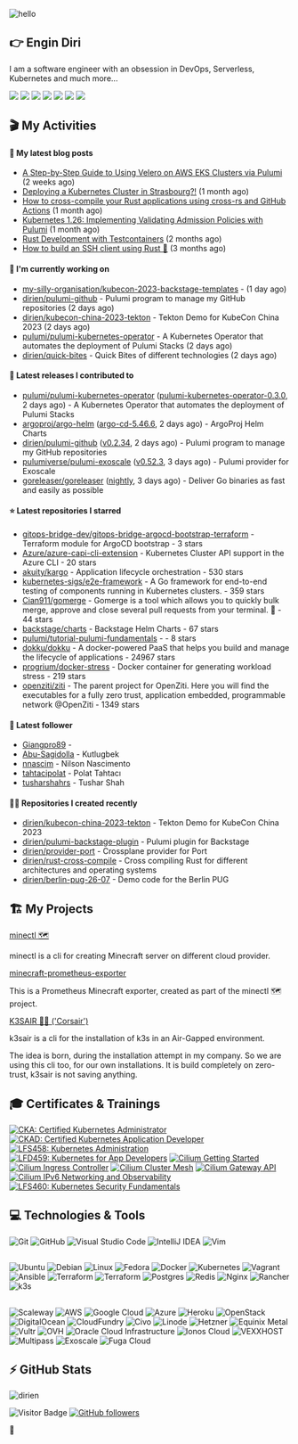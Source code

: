 ![hello](https://media.giphy.com/media/3ornk57KwDXf81rjWM/giphy.gif)

## 👉 Engin Diri

I am a software engineer with an obsession in DevOps, Serverless, Kubernetes and much more...

[![](https://img.shields.io/badge/-@__ediri-000000?style=for-the-badge&logo=X&logoColor=ffffff)](https://x.com/_ediri)
[![](https://img.shields.io/badge/engin--diri-0A66C2?style=for-the-badge&logo=linkedin&logoColor=#0A66C2)](https://www.linkedin.com/in/engin-diri/)
[![](https://img.shields.io/badge/@_ediri@cloud--native.social-6364FF?style=for-the-badge&logo=mastodon&logoColor=white)](https://cloud-native.social/@_ediri)
[![](https://img.shields.io/badge/-@dirien-%23181717?style=for-the-badge&logo=github)](https://github.com/dirien)
[![](https://img.shields.io/badge/-blog.ediri.io-2962FF?style=for-the-badge&logo=hashnode&logoColor=white)](https://blog.ediri.io/)
[![](https://img.shields.io/badge/dirien-003366?style=for-the-badge&logo=linuxfoundation&logoColor=white)](https://openprofile.dev/profile/dirien)
[![](https://img.shields.io/badge/-@__ediri-E4405F?style=for-the-badge&logo=instagram&logoColor=white)](https://www.instagram.com/_ediri/)

## 🎬 My Activities

#### 📖 My latest blog posts
- [A Step-by-Step Guide to Using Velero on AWS EKS Clusters via Pulumi](https://blog.ediri.io/a-step-by-step-guide-to-using-velero-on-aws-eks-clusters-via-pulumi) (2 weeks ago)
- [Deploying a Kubernetes Cluster in Strasbourg?!](https://blog.ediri.io/deploying-a-kubernetes-cluster-in-strasbourg) (1 month ago)
- [How to cross-compile your Rust applications using cross-rs and GitHub Actions](https://blog.ediri.io/how-to-cross-compile-your-rust-applications-using-cross-rs-and-github-actions) (1 month ago)
- [Kubernetes 1.26: Implementing Validating Admission Policies with Pulumi](https://blog.ediri.io/kubernetes-126-implementing-validating-admission-policies-with-pulumi) (1 month ago)
- [Rust Development with Testcontainers](https://blog.ediri.io/rust-development-with-testcontainers) (2 months ago)
- [How to build an SSH client using Rust 🦀](https://blog.ediri.io/how-to-build-an-ssh-client-using-rust) (3 months ago)

#### 👷 I'm currently working on

- [my-silly-organisation/kubecon-2023-backstage-templates](https://github.com/my-silly-organisation/kubecon-2023-backstage-templates) -  (1 day ago)
- [dirien/pulumi-github](https://github.com/dirien/pulumi-github) - Pulumi program to manage my GitHub repositories (2 days ago)
- [dirien/kubecon-china-2023-tekton](https://github.com/dirien/kubecon-china-2023-tekton) - Tekton Demo for KubeCon China 2023 (2 days ago)
- [pulumi/pulumi-kubernetes-operator](https://github.com/pulumi/pulumi-kubernetes-operator) - A Kubernetes Operator that automates the deployment of Pulumi Stacks (2 days ago)
- [dirien/quick-bites](https://github.com/dirien/quick-bites) - Quick Bites of different technologies (2 days ago)

#### 🚀 Latest releases I contributed to

- [pulumi/pulumi-kubernetes-operator](https://github.com/pulumi/pulumi-kubernetes-operator) ([pulumi-kubernetes-operator-0.3.0](https://github.com/pulumi/pulumi-kubernetes-operator/releases/tag/pulumi-kubernetes-operator-0.3.0), 2 days ago) - A Kubernetes Operator that automates the deployment of Pulumi Stacks
- [argoproj/argo-helm](https://github.com/argoproj/argo-helm) ([argo-cd-5.46.6](https://github.com/argoproj/argo-helm/releases/tag/argo-cd-5.46.6), 2 days ago) - ArgoProj Helm Charts
- [dirien/pulumi-github](https://github.com/dirien/pulumi-github) ([v0.2.34](https://github.com/dirien/pulumi-github/releases/tag/v0.2.34), 2 days ago) - Pulumi program to manage my GitHub repositories
- [pulumiverse/pulumi-exoscale](https://github.com/pulumiverse/pulumi-exoscale) ([v0.52.3](https://github.com/pulumiverse/pulumi-exoscale/releases/tag/v0.52.3), 3 days ago) - Pulumi provider for Exoscale
- [goreleaser/goreleaser](https://github.com/goreleaser/goreleaser) ([nightly](https://github.com/goreleaser/goreleaser/releases/tag/nightly), 3 days ago) - Deliver Go binaries as fast and easily as possible

#### ⭐ Latest repositories I starred

- [gitops-bridge-dev/gitops-bridge-argocd-bootstrap-terraform](https://github.com/gitops-bridge-dev/gitops-bridge-argocd-bootstrap-terraform) - Terraform module for ArgoCD bootstrap - 3 stars
- [Azure/azure-capi-cli-extension](https://github.com/Azure/azure-capi-cli-extension) - Kubernetes Cluster API support in the Azure CLI - 20 stars
- [akuity/kargo](https://github.com/akuity/kargo) - Application lifecycle orchestration - 530 stars
- [kubernetes-sigs/e2e-framework](https://github.com/kubernetes-sigs/e2e-framework) - A Go framework for end-to-end testing of components running in Kubernetes clusters. - 359 stars
- [Cian911/gomerge](https://github.com/Cian911/gomerge) - Gomerge is a tool which allows you to quickly bulk merge, approve and close several pull requests from your terminal. :star2: - 44 stars
- [backstage/charts](https://github.com/backstage/charts) - Backstage Helm Charts - 67 stars
- [pulumi/tutorial-pulumi-fundamentals](https://github.com/pulumi/tutorial-pulumi-fundamentals) -  - 8 stars
- [dokku/dokku](https://github.com/dokku/dokku) - A docker-powered PaaS that helps you build and manage the lifecycle of applications - 24967 stars
- [progrium/docker-stress](https://github.com/progrium/docker-stress) - Docker container for generating workload stress - 219 stars
- [openziti/ziti](https://github.com/openziti/ziti) - The parent project for OpenZiti. Here you will find the executables for a fully zero trust, application embedded, programmable network @OpenZiti - 1349 stars

#### 👥 Latest follower

- [Giangpro89](https://github.com/Giangpro89) - 
- [Abu-Sagidolla](https://github.com/Abu-Sagidolla) - Kutlugbek 
- [nnascim](https://github.com/nnascim) - Nilson Nascimento
- [tahtacipolat](https://github.com/tahtacipolat) - Polat Tahtacı
- [tusharshahrs](https://github.com/tusharshahrs) - Tushar Shah

#### 👨‍💻 Repositories I created recently

- [dirien/kubecon-china-2023-tekton](https://github.com/dirien/kubecon-china-2023-tekton) - Tekton Demo for KubeCon China 2023
- [dirien/pulumi-backstage-plugin](https://github.com/dirien/pulumi-backstage-plugin) - Pulumi plugin for Backstage
- [dirien/provider-port](https://github.com/dirien/provider-port) - Crossplane provider for Port
- [dirien/rust-cross-compile](https://github.com/dirien/rust-cross-compile) - Cross compiling Rust for different architectures and operating systems
- [dirien/berlin-pug-26-07](https://github.com/dirien/berlin-pug-26-07) - Demo code for the Berlin PUG


## 🏗️ My Projects
[minectl 🗺](https://github.com/dirien/minectl)

minectl is a cli for creating Minecraft server on different cloud provider.

[minecraft-prometheus-exporter](https://github.com/dirien/minecraft-prometheus-exporter)

This is a Prometheus Minecraft exporter, created as part of the minectl 🗺 project.

[K3SAIR 🏴‍☠️️ ('Corsair')](https://github.com/dirien/k3sair-cli)

k3sair is a cli for the installation of k3s in an Air-Gapped environment.

The idea is born, during the installation attempt in my company. So we are using this cli too, for our own
installations. It is build completely on zero-trust, k3sair is not saving anything.

## 🎓 Certificates & Trainings

<!--START_SECTION:badges-->

[![CKA: Certified Kubernetes Administrator](https://images.credly.com/size/110x110/images/8b8ed108-e77d-4396-ac59-2504583b9d54/cka_from_cncfsite__281_29.png)](http://www.credly.com/badges/9d947b2a-e186-40a0-bf4c-0d513ebab6d6 "CKA: Certified Kubernetes Administrator")
[![CKAD: Certified Kubernetes Application Developer](https://images.credly.com/size/110x110/images/f88d800c-5261-45c6-9515-0458e31c3e16/ckad_from_cncfsite.png)](http://www.credly.com/badges/492ae49a-b546-4451-b90d-73451e078ed7 "CKAD: Certified Kubernetes Application Developer")
[![LFS458: Kubernetes Administration](https://images.credly.com/size/110x110/images/ed2a2973-5dd0-43b8-9f43-ccd00db9b160/LF_logobadge.png)](http://www.credly.com/badges/d0e3043e-4d3a-4af1-9dc4-dbaadd4a8e88 "LFS458: Kubernetes Administration")
[![LFD459: Kubernetes for App Developers](https://images.credly.com/size/110x110/images/d2d0c23b-5e65-4eba-8d72-927a3a9c2a0b/LF_logobadge.png)](http://www.credly.com/badges/4d2b1460-b7f4-41c3-a20e-91d2faacd701 "LFD459: Kubernetes for App Developers")
[![Cilium Getting Started](https://images.credly.com/size/110x110/images/8005660c-ff3b-40d3-8546-c6dd668be4ab/image.png)](http://www.credly.com/badges/aaf501ac-2ccf-485c-b976-4861815f7ce6 "Cilium Getting Started")
[![Cilium Ingress Controller](https://images.credly.com/size/110x110/images/59fcd6e2-0585-4874-abc6-2b64536ceeb6/image.png)](http://www.credly.com/badges/0a7cbad3-9136-4a86-a573-e0af4a39b5ca "Cilium Ingress Controller")
[![Cilium Cluster Mesh](https://images.credly.com/size/110x110/images/6ccb5dc3-1519-4fe9-b553-cd5e3fbe1ef0/image.png)](http://www.credly.com/badges/2272b1df-3087-4044-b7e3-a1842dbff6a5 "Cilium Cluster Mesh")
[![Cilium Gateway API](https://images.credly.com/size/110x110/images/6e55889e-e701-4b2f-86ec-750c9a35a651/image.png)](http://www.credly.com/badges/68bb9d11-b199-4a00-a3c8-c282d7ddbde5 "Cilium Gateway API")
[![Cilium IPv6 Networking and Observability](https://images.credly.com/size/110x110/images/35853eea-a377-495b-88b6-c20bf5fbe72c/image.png)](http://www.credly.com/badges/ed925e87-d542-441f-a507-6da6826620cb "Cilium IPv6 Networking and Observability")
[![LFS460: Kubernetes Security Fundamentals](https://images.credly.com/size/110x110/images/e43a62e0-ce7b-40c2-9f04-ab0f3809f827/LF_logobadge.png)](http://www.credly.com/badges/c2872a4c-4d78-4e83-b799-36d203fad483 "LFS460: Kubernetes Security Fundamentals")
<!--END_SECTION:badges-->

## 💻 Technologies & Tools

![Git](https://img.shields.io/badge/git-%23F05033.svg?style=for-the-badge&logo=git&logoColor=white)
![GitHub](https://img.shields.io/badge/github-%23121011.svg?style=for-the-badge&logo=github&logoColor=white)
![Visual Studio Code](https://img.shields.io/badge/VisualStudioCode-0078d7.svg?style=for-the-badge&logo=visual-studio-code&logoColor=white)
![IntelliJ IDEA](https://img.shields.io/badge/IntelliJIDEA-000000.svg?style=for-the-badge&logo=intellij-idea&logoColor=white)
![Vim](https://img.shields.io/badge/VIM-%2311AB00.svg?style=for-the-badge&logo=vim&logoColor=white)

##

![Ubuntu](https://img.shields.io/badge/Ubuntu-E95420?style=for-the-badge&logo=ubuntu&logoColor=white)
![Debian](https://img.shields.io/badge/Debian-D70A53?style=for-the-badge&logo=debian&logoColor=white)
![Linux](https://img.shields.io/badge/Linux-FCC624?style=for-the-badge&logo=linux&logoColor=black)
![Fedora](https://img.shields.io/badge/Fedora-294172?style=for-the-badge&logo=fedora&logoColor=white)
![Docker](https://img.shields.io/badge/docker-0db7ed.svg?style=for-the-badge&logo=docker&logoColor=white)
![Kubernetes](https://img.shields.io/badge/kubernetes-326ce5.svg?style=for-the-badge&logo=kubernetes&logoColor=white)
![Vagrant](https://img.shields.io/badge/vagrant-1563FF.svg?style=for-the-badge&logo=vagrant&logoColor=white)
![Ansible](https://img.shields.io/badge/ansible-1A1918.svg?style=for-the-badge&logo=ansible&logoColor=white)
![Terraform](https://img.shields.io/badge/terraform-5835CC.svg?style=for-the-badge&logo=terraform&logoColor=white)
![Terraform](https://img.shields.io/badge/pulumi-8A3391.svg?style=for-the-badge&logo=pulumi&logoColor=white)
![Postgres](https://img.shields.io/badge/postgres-316192.svg?style=for-the-badge&logo=postgresql&logoColor=white)
![Redis](https://img.shields.io/badge/redis-DD0031.svg?style=for-the-badge&logo=redis&logoColor=white)
![Nginx](https://img.shields.io/badge/nginx-009639.svg?style=for-the-badge&logo=nginx&logoColor=white)
![Rancher](https://img.shields.io/badge/rancher-0075A8.svg?style=for-the-badge&logo=rancher&logoColor=white)
![k3s](https://img.shields.io/badge/k3s-FFC61C.svg?style=for-the-badge&logo=&logoColor=white)

##

![Scaleway](https://img.shields.io/badge/SCALEWAY-4f0599.svg?style=for-the-badge&logo=scaleway&logoColor=white)
![AWS](https://img.shields.io/badge/AWS-FF9900.svg?style=for-the-badge&logo=amazon-aws&logoColor=white)
![Google Cloud](https://img.shields.io/badge/GoogleCloud-4285F4.svg?style=for-the-badge&logo=google-cloud&logoColor=white)
![Azure](https://img.shields.io/badge/azure-0078D4.svg?style=for-the-badge&logo=microsoft-azure&logoColor=white)
![Heroku](https://img.shields.io/badge/heroku-430098.svg?style=for-the-badge&logo=heroku&logoColor=white)
![OpenStack](https://img.shields.io/badge/Openstack-f01742.svg?style=for-the-badge&logo=openstack&logoColor=white)
![DigitalOcean](https://img.shields.io/badge/DigitalOcean-0080FF.svg?style=for-the-badge&logo=DigitalOcean&logoColor=white)
![CloudFundry](https://img.shields.io/badge/CloudFoundry-0C9ED5.svg?style=for-the-badge&logo=cloudfoundry&logoColor=white)
![Civo](https://img.shields.io/badge/civo-239DFF.svg?style=for-the-badge&logo=civo&logoColor=white)
![Linode](https://img.shields.io/badge/linode-00A95C?style=for-the-badge&logo=linode&logoColor=white)
![Hetzner](https://img.shields.io/badge/hetzner-d50c2d?style=for-the-badge&logo=hetzner&logoColor=white)
![Equinix Metal](https://img.shields.io/badge/equinix--metal-d10810?style=for-the-badge&logo=equinixmetal&logoColor=white)
![Vultr](https://img.shields.io/badge/vultr-007BFC?style=for-the-badge&logo=vultr&logoColor=white)
![OVH](https://img.shields.io/badge/ovh-123F6D?style=for-the-badge&logo=ovh&logoColor=white)
![Oracle Cloud Infrastructure](https://img.shields.io/badge/Oracle_Cloud_Infrastructure-F80000?style=for-the-badge&logo=oracle&logoColor=white)
![Ionos Cloud](https://img.shields.io/badge/ionos--cloud-003D8F?style=for-the-badge&logo=ionos&logoColor=white)
![VEXXHOST](https://img.shields.io/badge/VEXXHOST-2A1659?style=for-the-badge&logo=vexxhost&logoColor=white)
![Multipass](https://img.shields.io/badge/Multipass-E95420?style=for-the-badge&logo=ubuntu&logoColor=white)
![Exoscale](https://img.shields.io/badge/Exoscale-DA291C?style=for-the-badge&logo=exoscale&logoColor=white)
![Fuga Cloud](https://img.shields.io/badge/fuga_cloud-242F4B?style=for-the-badge&logo=fugacloud&logoColor=white)

## ⚡ GitHub Stats

![dirien](https://github-readme-stats.vercel.app/api?username=dirien&show_icons=true&count_private=true&theme=dracula)

![Visitor Badge](https://visitor-badge.laobi.icu/badge?page_id=dirien)
[![GitHub followers](https://img.shields.io/github/followers/dirien.svg?style=social&label=Follow&maxAge=2592000)](https://github.com/dirien?tab=followers)

🧿
